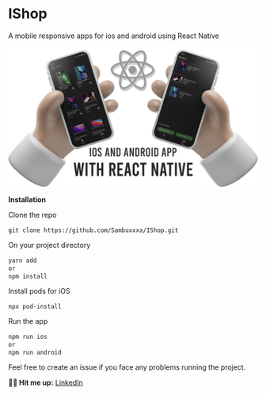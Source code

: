 # IShop
A mobile responsive apps for ios and android using React Native

![screenshots of example app](/app/assets/images/README.png)

**Installation**

Clone the repo
```
git clone https://github.com/Sambuxxxa/IShop.git
```
On your project directory

```
yarn add
or
npm install
```
Install pods for iOS
```
npx pod-install
```
Run the app
```
npm run ios
or 
npm run android
```

Feel free to create an issue if you face any problems running the project.

**💬🥂 Hit me up:**
[LinkedIn](https://www.linkedin.com/in/kolyadyukvlad/)
